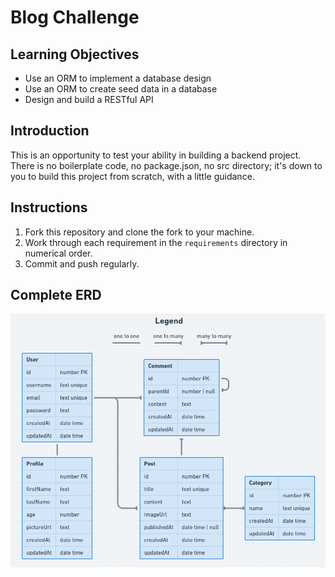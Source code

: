 # Blog Challenge

## Learning Objectives

- Use an ORM to implement a database design
- Use an ORM to create seed data in a database
- Design and build a RESTful API

## Introduction

This is an opportunity to test your ability in building a backend project. There is no boilerplate code, no package.json, no src directory; it's down to you to build this project from scratch, with a little guidance.

## Instructions

1. Fork this repository and clone the fork to your machine.
2. Work through each requirement in the `requirements` directory in numerical order.
3. Commit and push regularly.

## Complete ERD

![](./assets/BlogDomain.PNG)
